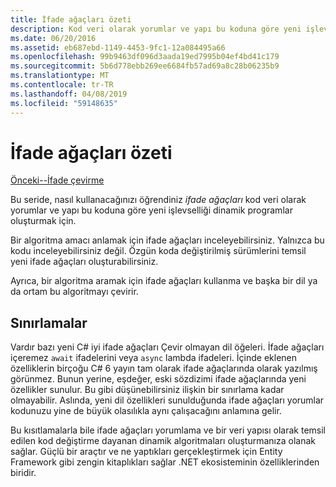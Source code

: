 ```yaml
---
title: İfade ağaçları özeti
description: Kod veri olarak yorumlar ve yapı bu koduna göre yeni işlevselliği dinamik programlar oluşturmak için ifade ağaçları nasıl kullanabileceğiniz hakkında bilgiler bulabilirsiniz.
ms.date: 06/20/2016
ms.assetid: eb687ebd-1149-4453-9fc1-12a084495a66
ms.openlocfilehash: 99b9463df096d3aada19ed7995b04ef4bd41c179
ms.sourcegitcommit: 5b6d778ebb269ee6684fb57ad69a8c28b06235b9
ms.translationtype: MT
ms.contentlocale: tr-TR
ms.lasthandoff: 04/08/2019
ms.locfileid: "59148635"
---
```

# <a name="expression-trees-summary"></a>İfade ağaçları özeti

[Önceki--İfade çevirme](expression-trees-translating.md)

Bu seride, nasıl kullanacağınızı öğrendiniz *ifade ağaçları* kod veri olarak yorumlar ve yapı bu koduna göre yeni işlevselliği dinamik programlar oluşturmak için.

Bir algoritma amacı anlamak için ifade ağaçları inceleyebilirsiniz. Yalnızca bu kodu inceleyebilirsiniz değil. Özgün koda değiştirilmiş sürümlerini temsil yeni ifade ağaçları oluşturabilirsiniz.

Ayrıca, bir algoritma aramak için ifade ağaçları kullanma ve başka bir dil ya da ortam bu algoritmayı çevirir. 

## <a name="limitations"></a>Sınırlamalar

Vardır bazı yeni C# iyi ifade ağaçları Çevir olmayan dil öğeleri. İfade ağaçları içeremez `await` ifadelerini veya `async` lambda ifadeleri. İçinde eklenen özelliklerin birçoğu C# 6 yayın tam olarak ifade ağaçlarında olarak yazılmış görünmez. Bunun yerine, eşdeğer, eski sözdizimi ifade ağaçlarında yeni özellikler sunulur. Bu gibi düşünebilirsiniz ilişkin bir sınırlama kadar olmayabilir. Aslında, yeni dil özellikleri sunulduğunda ifade ağaçları yorumlar kodunuzu yine de büyük olasılıkla aynı çalışacağını anlamına gelir.

Bu kısıtlamalarla bile ifade ağaçları yorumlama ve bir veri yapısı olarak temsil edilen kod değiştirme dayanan dinamik algoritmaları oluşturmanıza olanak sağlar. Güçlü bir araçtır ve ne yaptıkları gerçekleştirmek için Entity Framework gibi zengin kitaplıkları sağlar .NET ekosisteminin özelliklerinden biridir.
